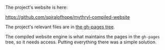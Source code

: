 The project's website is here:

https://github.com/spiralofhope/mythryl-compiled-website


The project's relevant files are in [the gh-pages tree](https://github.com/spiralofhope/mythryl-compiled-website/tree/gh-pages).

The compiled website engine is what maintains the pages in the
`gh-pages` tree, so it needs access.  Putting everything there was a
simple solution.

